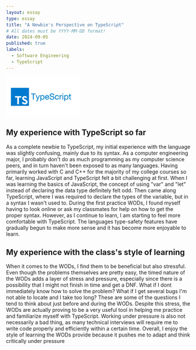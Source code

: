 ```yaml
---
layout: essay
type: essay
title: "A Newbie's Perspective on TypeScript"
# All dates must be YYYY-MM-DD format!
date: 2024-09-05
published: true
labels:
  - Software Engineering
  - TypeScript
---
```


<img width="200px" class="rounded float-start pe-4" src="../img/typescriptlogo.png">

## My experience with TypeScript so far

As a complete newbie to TypeScript, my initial experience with the language was slightly confusing, mainly due to its syntax. As a computer engineering major, I probably don't do as much programming as my computer science peers, and in turn haven't been exposed to as many languages. Having primarily worked with C and C++ for the majority of my college courses so far, learning JavaScript and TypeScript felt a bit challenging at first. When I was learning the basics of JavaScript, the concept of using "var" and "let" instead of declaring the data type definitely felt odd. Then came along TypeScript, where I was required to declare the types of the variable, but in a syntax I wasn't used to. During the first practice WODs, I found myself having to look online or ask my classmates for help on how to get the proper syntax. However, as I continue to learn, I am starting to feel more comfortable with TypeScript. The languages type-safety features have gradually begun to make more sense and it has become more enjoyable to learn.

## My experience with the class's style of learning 

When it comes to the WODs, I find them to be beneficial but also stressful. Even though the problems themselves are pretty easy, the timed nature of the WODs adds a layer of stress and pressure, especially since there is a possibility that I might not finish in time and get a DNF. What if I dont immediately know how to solve the problem? What if I get several bugs I'm not able to locate and I take too long? These are some of the questions I tend to think about just before and during the WODs. Despite this stress, the WODs are actually proving to be a very useful tool in helping me practice and familiarize myself with TypeScript. Working under pressure is also not necessarily a bad thing, as many technical interviews will require me to write code properly and efficiently within a certain time. Overall, I enjoy the style of learning the WODs provide because it pushes me to adapt and think critically under pressure

